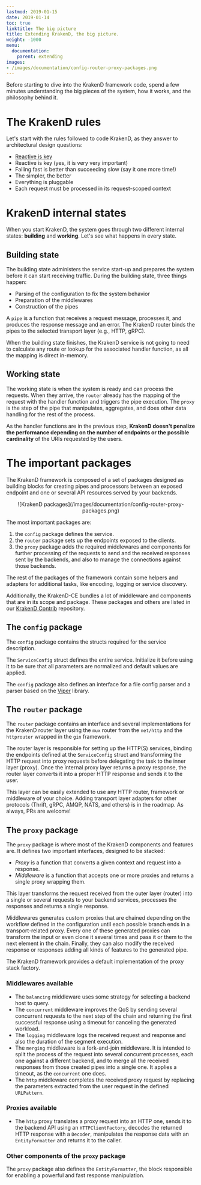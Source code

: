```yaml
---
lastmod: 2019-01-15
date: 2019-01-14
toc: true
linktitle: The big picture
title: Extending KrakenD, the big picture.
weight: -1000
menu:
  documentation:
    parent: extending
images:
- /images/documentation/config-router-proxy-packages.png
---
```

Before starting to dive into the KrakenD framework code, spend a few minutes understanding the big pieces of the system, how it works, and the philosophy behind it.

# The KrakenD rules
Let's start with the rules followed to code KrakenD, as they answer to architectural design questions:

* [Reactive is key](http://www.reactivemanifesto.org/)
* Reactive is key (yes, it is very very important)
* Failing fast is better than succeeding slow (say it one more time!)
* The simpler, the better
* Everything is pluggable
* Each request must be processed in its request-scoped context

# KrakenD internal states
When you start KrakenD, the system goes through two different internal states: **building** and **working**. Let's see what happens in every state.

## Building state
The building state administers the service start-up and prepares the system before it can start receiving traffic. During the building state, three things happen:

- Parsing of the configuration to fix the system behavior
- Preparation of the middlewares
- Construction of the pipes

A `pipe` is a function that receives a request message, processes it, and produces the response message and an error. The KrakenD router binds the pipes to the selected transport layer (e.g., HTTP, gRPC).

When the building state finishes, the KrakenD service is not going to need to calculate any route or lookup for the associated handler function, as all the mapping is direct in-memory.

## Working state
The working state is when the system is ready and can process the requests. When they arrive, the `router` already has the mapping of the request with the handler function and triggers the pipe execution. The `proxy` is the step of the pipe that manipulates, aggregates, and does other data handling for the rest of the process.

As the handler functions are in the previous step, **KrakenD doesn't penalize the performance depending on the number of endpoints or the possible cardinality** of the URIs requested by the users.

# The important packages
The KrakenD framework is composed of a set of packages designed as building blocks for creating pipes and processors between an exposed endpoint and one or several API resources served by your backends.

<center>
![KrakenD packages](/images/documentation/config-router-proxy-packages.png)
</center>

The most important packages are:

1. the `config` package defines the service.
2. the `router` package sets up the endpoints exposed to the clients.
3. the `proxy` package adds the required middlewares and components for further processing of the requests to send and the received responses sent by the backends, and also to manage the connections against those backends.

The rest of the packages of the framework contain some helpers and adapters for additional tasks, like encoding, logging or service discovery.

Additionally, the KrakenD-CE bundles a lot of middleware and components that are in its scope and package. These packages and others are listed in our [KrakenD Contrib](https://github.com/devopsfaith/krakend-contrib) repository.


## The `config` package

The `config` package contains the structs required for the service description.

The `ServiceConfig` struct defines the entire service. Initialize it before using it to be sure that all parameters are normalized and default values are applied.

The `config` package also defines an interface for a file config parser and a parser based on the [Viper](https://github.com/spf13/viper) library.

## The `router` package

The `router` package contains an interface and several implementations for the KrakenD router layer using the `mux` router from the `net/http` and the `httprouter` wrapped in the `gin` framework.

The router layer is responsible for setting up the HTTP(S) services, binding the endpoints defined at the `ServiceConfig` struct and transforming the HTTP request into proxy requests before delegating the task to the inner layer (proxy). Once the internal proxy layer returns a proxy response, the router layer converts it into a proper HTTP response and sends it to the user.

This layer can be easily extended to use any HTTP router, framework or middleware of your choice. Adding transport layer adapters for other protocols (Thrift, gRPC, AMQP, NATS, and others) is in the roadmap. As always, PRs are welcome!

## The `proxy` package

The `proxy` package is where most of the KrakenD components and features are. It defines two important interfaces, designed to be stacked:

* *Proxy* is a function that converts a given context and request into a response.
* *Middleware* is a function that accepts one or more proxies and returns a single proxy wrapping them.

This layer transforms the request received from the outer layer (router) into a single or several requests to your backend services, processes the responses and returns a single response.

Middlewares generates custom proxies that are chained depending on the workflow defined in the configuration until each possible branch ends in a transport-related proxy. Every one of these generated proxies can transform the input or even clone it several times and pass it or them to the next element in the chain. Finally, they can also modify the received response or responses adding all kinds of features to the generated pipe.

The KrakenD framework provides a default implementation of the proxy stack factory.

### Middlewares available

* The `balancing` middleware uses some strategy for selecting a backend host to query.
* The `concurrent` middleware improves the QoS by sending several concurrent requests to the next step of the chain and returning the first successful response using a timeout for canceling the generated workload.
* The `logging` middleware logs the received request and response and also the duration of the segment execution.
* The `merging` middleware is a fork-and-join middleware. It is intended to split the process of the request into several concurrent processes, each one against a different backend, and to merge all the received responses from those created pipes into a single one. It applies a timeout, as the `concurrent` one does.
* The `http` middleware completes the received proxy request by replacing the parameters extracted from the user request in the defined `URLPattern`.

### Proxies available

* The `http` proxy translates a proxy request into an HTTP one, sends it to the backend API using an `HTTPClientFactory`, decodes the returned HTTP response with a `Decoder`, manipulates the response data with an `EntityFormatter` and returns it to the caller.

### Other components of the `proxy` package

The `proxy` package also defines the `EntityFormatter`, the block responsible for enabling a powerful and fast response manipulation.